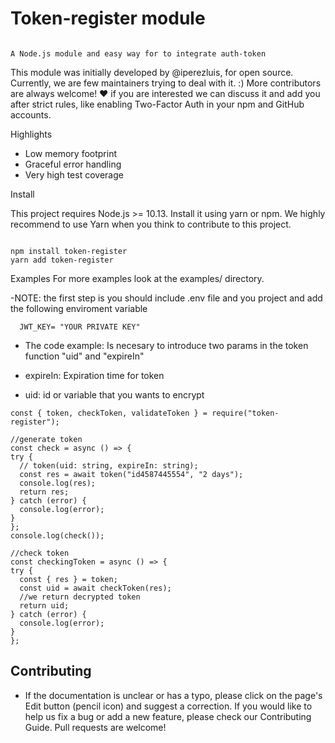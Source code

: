 # Token-register module

```

A Node.js module and easy way for to integrate auth-token

```

This module was initially developed by @iperezluis, for open source.
Currently, we are few maintainers trying to deal with it. :) More contributors are always welcome! ❤️ if you are interested we can discuss it and add you after strict rules, like enabling Two-Factor Auth in your npm and GitHub accounts.

Highlights

- Low memory footprint
- Graceful error handling
- Very high test coverage

Install

This project requires Node.js >= 10.13. Install it using yarn or npm.
We highly recommend to use Yarn when you think to contribute to this project.

```

npm install token-register
yarn add token-register

```

Examples
For more examples look at the examples/ directory.

-NOTE: the first step is you should include .env file and you project and add the following enviroment variable

```
  JWT_KEY= "YOUR PRIVATE KEY"
```

- The code example:
  Is necesary to introduce two params in the token function "uid" and "expireIn"

- expireIn: Expiration time for token
- uid: id or variable that you wants to encrypt

```
const { token, checkToken, validateToken } = require("token-register");

//generate token
const check = async () => {
try {
  // token(uid: string, expireIn: string);
  const res = await token("id4587445554", "2 days");
  console.log(res);
  return res;
} catch (error) {
  console.log(error);
}
};
console.log(check());

//check token
const checkingToken = async () => {
try {
  const { res } = token;
  const uid = await checkToken(res);
  //we return decrypted token
  return uid;
} catch (error) {
  console.log(error);
}
};

```

<h2>Contributing</h2>

- If the documentation is unclear or has a typo, please click on the page's Edit button (pencil icon) and suggest a correction. If you would like to help us fix a bug or add a new feature, please check our Contributing Guide. Pull requests are welcome!
